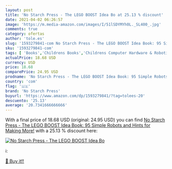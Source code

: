 ```yaml
---
layout: post
title: 'No Starch Press - The LEGO BOOST Idea Bo at 25.13 % discount'
date: 2021-04-02 06:26:57
image: 'https://m.media-amazon.com/images/I/51lSDYMYh0L._SL400_.jpg'
comments: true
category: ofertas
author: 'tole.es'
slug: '1593279841-com No Starch Press - The LEGO BOOST Idea Book: 95 Simple...'
sku: '1593279841-com'
tags: [ 'Books','Childrens Books','Childrens Computer Hardware & Robotics Books','Childrens Computers & Technology Books','Childrens Programming Books','Childrens Science & Nature Books','Computer Programming','Computer Science','Computers & Technology','Crafts & Hobbies','Crafts, Hobbies & Home','Engineering','Engineering & Transportation','Industrial Manufacturing Systems','Model Building','Robotics','Robotics & Automation','Toy & Model Crafts','lego','no starch press', ]
actualPrice: 18.68 USD
currency: USD
price: 18.68
comparePrice: 24.95 USD
prodname: 'No Starch Press - The LEGO BOOST Idea Book: 95 Simple Robots and Hints for Making More!'
country: 'com'
flag: '🇺🇸'
brand: 'No Starch Press'
buyurl: 'https://www.amazon.com/dp/1593279841/?tag=tolees-20'
descuento: '25.13'
average: '20.7341666666666'
---
```


With a final price of 18.68 USD (original: 24.95 USD) you can find [No Starch Press - The LEGO BOOST Idea Book: 95 Simple Robots and Hints for Making More!](https://www.amazon.com/dp/1593279841/?tag=tolees-20) with a  25.13 % discount here:

[![No Starch Press - The LEGO BOOST Idea Bo](https://m.media-amazon.com/images/I/51lSDYMYh0L._SL400_.jpg)](https://www.amazon.com/dp/1593279841/?tag=tolees-20)

ℹ️:


[🛒 Buy it!!](https://www.amazon.com/dp/1593279841/?tag=tolees-20)
